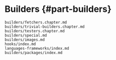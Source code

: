# Builders {#part-builders}

```{=include=} chapters
builders/fetchers.chapter.md
builders/trivial-builders.chapter.md
builders/testers.chapter.md
builders/special.md
builders/images.md
hooks/index.md
languages-frameworks/index.md
builders/packages/index.md
```
